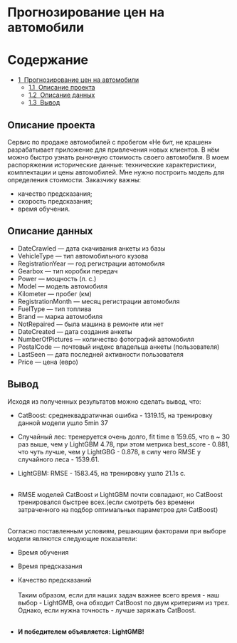 # Прогнозирование цен на автомобили
<h1>Содержание<span class="tocSkip"></span></h1>
<div class="toc"><ul class="toc-item"><li><span><a href="#Прогнозирование-цен-на-автомобили" data-toc-modified-id="Прогнозирование-цен-на-автомобили-1"><span class="toc-item-num">1&nbsp;&nbsp;</span>Прогнозирование цен на автомобили</a></span><ul class="toc-item"><li><span><a href="#Описание-проекта" data-toc-modified-id="Описание-проекта-1.1"><span class="toc-item-num">1.1&nbsp;&nbsp;</span>Описание проекта</a></span></li><li><span><a href="#Описание-данных" data-toc-modified-id="Описание-данных-1.2"><span class="toc-item-num">1.2&nbsp;&nbsp;</span>Описание данных</a></span></li><li><span><a href="#Вывод" data-toc-modified-id="Вывод-1.3"><span class="toc-item-num">1.3&nbsp;&nbsp;</span>Вывод</a></span></li></ul></li></ul></div>
 
## Описание проекта
Сервис по продаже автомобилей с пробегом «Не бит, не крашен» разрабатывает приложение для привлечения новых клиентов. В нём можно быстро узнать рыночную стоимость своего автомобиля. В моем распоряжении исторические данные: технические характеристики, комплектации и цены автомобилей. Мне нужно построить модель для определения стоимости.
Заказчику важны:
- качество предсказания;
- скорость предсказания;
- время обучения.


## Описание данных

- DateCrawled — дата скачивания анкеты из базы
- VehicleType — тип автомобильного кузова
- RegistrationYear — год регистрации автомобиля
- Gearbox — тип коробки передач
- Power — мощность (л. с.)
- Model — модель автомобиля
- Kilometer — пробег (км)
- RegistrationMonth — месяц регистрации автомобиля
- FuelType — тип топлива
- Brand — марка автомобиля
- NotRepaired — была машина в ремонте или нет
- DateCreated — дата создания анкеты
- NumberOfPictures — количество фотографий автомобиля
- PostalCode — почтовый индекс владельца анкеты (пользователя)
- LastSeen — дата последней активности пользователя
- Price — цена (евро)
 
## Вывод
Исходя из полученных результатов можно сделать вывод, что: 
* CatBoost: среднеквадратичная ошибка - 1319.15, на тренировку данной модели ушло 5min 37
* Случайный лес: тренеруется очень долго, fit time в 159.65, что в ~ 30 раз выше, чем у LightGBM 4.78, при этом метрика best_score - 0.881, что чуть лучше, чем у LightGBG - 0.878, в силу чего RMSE у случайного леса - 1539.61.
* LightGBM: RMSE - 1583.45, на тренировку ушло 21.1s c. 
<br><br>

* RMSE моделей CatBoost и LightGBM почти совпадают, но CatBoost тренировался быстрее всех.(если смотреть без времени затраченного на подбор оптимальных параметров для CatBoost)
<br><br>

Согласно поставленным условиям, решающим факторами при выборе модели являются следующие показатели:

* Время обучения
* Время предсказания
* Качество предсказаний
<br><br>
Таким образом, если для наших задач важнее всего время - наш выбор - LightGMB, она обходит CatBoost по двум критериям из трех.
Однако, если нужна точность - лучше заряжать CatBoost. 
<br><br>

* **И победителем объявляется: LightGMB!**



